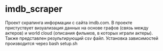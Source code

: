 # imdb_scraper
Проект скрапинга информации с сайта imdb.com. 
В проекте пристуствует визуализация данных на основе графов (связь между актеров) и world cloud (описания фильмов, в которых играли актеры).
Также представлен результирующий csv файл.
Установка зависимостей производится через bash setup.sh
